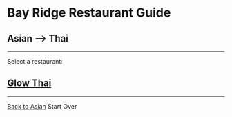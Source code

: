 # Bay Ridge Restaurant Guide
## Asian --> Thai
---
Select a restaurant:
## [Glow Thai](http://www.glowthairestaurant.com/)
---
[Back to Asian](../asian/asian.md)
Start Over